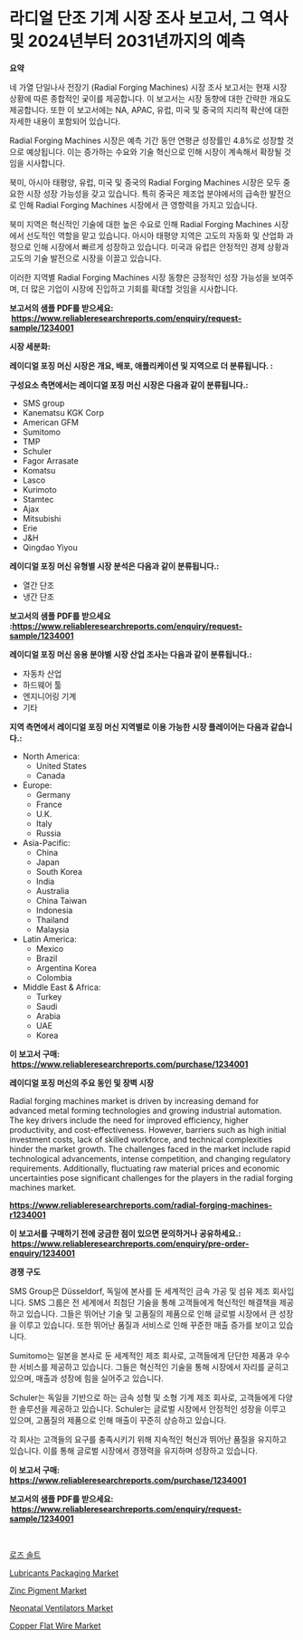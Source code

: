 <p><h1>라디얼 단조 기계 시장 조사 보고서, 그 역사 및 2024년부터 2031년까지의 예측</h1></p><p><strong>요약</strong></p>
<p><p>네 가열 단일나사 전장기 (Radial Forging Machines) 시장 조사 보고서는 현재 시장 상황에 따른 종합적인 궂이를 제공합니다. 이 보고서는 시장 동향에 대한 간략한 개요도 제공합니다. 또한 이 보고서에는 NA, APAC, 유럽, 미국 및 중국의 지리적 확산에 대한 자세한 내용이 포함되어 있습니다.</p><p>Radial Forging Machines 시장은 예측 기간 동안 연평균 성장률인 4.8%로 성장할 것으로 예상됩니다. 이는 증가하는 수요와 기술 혁신으로 인해 시장이 계속해서 확장될 것임을 시사합니다.</p><p>북미, 아시아 태평양, 유럽, 미국 및 중국의 Radial Forging Machines 시장은 모두 중요한 시장 성장 가능성을 갖고 있습니다. 특히 중국은 제조업 분야에서의 급속한 발전으로 인해 Radial Forging Machines 시장에서 큰 영향력을 가지고 있습니다.</p><p>북미 지역은 혁신적인 기술에 대한 높은 수요로 인해 Radial Forging Machines 시장에서 선도적인 역할을 맡고 있습니다. 아시아 태평양 지역은 고도의 자동화 및 산업화 과정으로 인해 시장에서 빠르게 성장하고 있습니다. 미국과 유럽은 안정적인 경제 상황과 고도의 기술 발전으로 시장을 이끌고 있습니다.</p><p>이러한 지역별 Radial Forging Machines 시장 동향은 긍정적인 성장 가능성을 보여주며, 더 많은 기업이 시장에 진입하고 기회를 확대할 것임을 시사합니다.</p></p>
<p><strong>보고서의 샘플 PDF를 받으세요: &nbsp;<a href="https://www.reliableresearchreports.com/enquiry/request-sample/1234001">https://www.reliableresearchreports.com/enquiry/request-sample/1234001</a></strong></p>
<p><strong>시장 세분화:</strong></p>
<p><strong> 레이디얼 포징 머신 시장은 개요, 배포, 애플리케이션 및 지역으로 더 분류됩니다. :</strong></p>
<p><strong>구성요소 측면에서는 레이디얼 포징 머신 시장은 다음과 같이 분류됩니다.:</strong></p>
<p><ul><li>SMS group</li><li>Kanematsu KGK Corp</li><li>American GFM</li><li>Sumitomo</li><li>TMP</li><li>Schuler</li><li>Fagor Arrasate</li><li>Komatsu</li><li>Lasco</li><li>Kurimoto</li><li>Stamtec</li><li>Ajax</li><li>Mitsubishi</li><li>Erie</li><li>J&H</li><li>Qingdao Yiyou</li></ul></p>
<p><strong> 레이디얼 포징 머신 유형별 시장 분석은 다음과 같이 분류됩니다.:</strong></p>
<p><ul><li>열간 단조</li><li>냉간 단조</li></ul></p>
<p><strong>보고서의 샘플 PDF를 받으세요 :<a href="https://www.reliableresearchreports.com/enquiry/request-sample/1234001">https://www.reliableresearchreports.com/enquiry/request-sample/1234001</a></strong></p>
<p><strong> 레이디얼 포징 머신 응용 분야별 시장 산업 조사는 다음과 같이 분류됩니다.:</strong></p>
<p><ul><li>자동차 산업</li><li>하드웨어 툴</li><li>엔지니어링 기계</li><li>기타</li></ul></p>
<p><strong>지역 측면에서 레이디얼 포징 머신 지역별로 이용 가능한 시장 플레이어는 다음과 같습니다.:</strong></p>
<p><ul>
    <li>
        North America:
        <ul>
            <li>United States</li>
            <li>Canada</li>
        </ul>
    </li>
    <li>
        Europe:
        <ul>
            <li>Germany</li>
            <li>France</li>
            <li>U.K.</li>
            <li>Italy</li>
            <li>Russia</li>
        </ul>
    </li>
    <li>
        Asia-Pacific:
        <ul>
            <li>China</li>
            <li>Japan</li>
            <li>South Korea</li>
            <li>India</li>
            <li>Australia</li>
            <li>China Taiwan</li>
            <li>Indonesia</li>
            <li>Thailand</li>
            <li>Malaysia</li>
        </ul>
    </li>
    <li>
        Latin America:
        <ul>
            <li>Mexico</li>
            <li>Brazil</li>
            <li>Argentina Korea</li>
            <li>Colombia</li>
        </ul>
    </li>
    <li>
        Middle East & Africa:
        <ul>
            <li>Turkey</li>
            <li>Saudi</li>
            <li>Arabia</li>
            <li>UAE</li>
            <li>Korea</li>
        </ul>
    </li>
    </ul></p>
<p><strong>이 보고서 구매: &nbsp;<a href="https://www.reliableresearchreports.com/purchase/1234001">https://www.reliableresearchreports.com/purchase/1234001</a></strong></p>
<p><strong>레이디얼 포징 머신의 주요 동인 및 장벽 시장</strong></p>
<p><p>Radial forging machines market is driven by increasing demand for advanced metal forming technologies and growing industrial automation. The key drivers include the need for improved efficiency, higher productivity, and cost-effectiveness. However, barriers such as high initial investment costs, lack of skilled workforce, and technical complexities hinder the market growth. The challenges faced in the market include rapid technological advancements, intense competition, and changing regulatory requirements. Additionally, fluctuating raw material prices and economic uncertainties pose significant challenges for the players in the radial forging machines market.</p></p>
<p><strong><a href="https://www.reliableresearchreports.com/radial-forging-machines-r1234001">https://www.reliableresearchreports.com/radial-forging-machines-r1234001</a></strong></p>
<p><strong>이 보고서를 구매하기 전에 궁금한 점이 있으면 문의하거나 공유하세요.: &nbsp;<a href="https://www.reliableresearchreports.com/enquiry/pre-order-enquiry/1234001">https://www.reliableresearchreports.com/enquiry/pre-order-enquiry/1234001</a></strong></p>
<p><strong>경쟁 구도</strong></p>
<p><p>SMS Group은 Düsseldorf, 독일에 본사를 둔 세계적인 금속 가공 및 섬유 제조 회사입니다. SMS 그룹은 전 세계에서 최첨단 기술을 통해 고객들에게 혁신적인 해결책을 제공하고 있습니다. 그들은 뛰어난 기술 및 고품질의 제품으로 인해 글로벌 시장에서 큰 성장을 이루고 있습니다. 또한 뛰어난 품질과 서비스로 인해 꾸준한 매출 증가를 보이고 있습니다.</p><p>Sumitomo는 일본을 본사로 둔 세계적인 제조 회사로, 고객들에게 단단한 제품과 우수한 서비스를 제공하고 있습니다. 그들은 혁신적인 기술을 통해 시장에서 자리를 굳히고 있으며, 매출과 성장에 힘을 실어주고 있습니다.</p><p>Schuler는 독일을 기반으로 하는 금속 성형 및 소형 기계 제조 회사로, 고객들에게 다양한 솔루션을 제공하고 있습니다. Schuler는 글로벌 시장에서 안정적인 성장을 이루고 있으며, 고품질의 제품으로 인해 매출이 꾸준히 상승하고 있습니다.</p><p>각 회사는 고객들의 요구를 충족시키기 위해 지속적인 혁신과 뛰어난 품질을 유지하고 있습니다. 이를 통해 글로벌 시장에서 경쟁력을 유지하며 성장하고 있습니다.</p></p>
<p><strong>이 보고서 구매: &nbsp; <a href="https://www.reliableresearchreports.com/purchase/1234001">https://www.reliableresearchreports.com/purchase/1234001</a></strong></p>
<p><strong>보고서의 샘플 PDF를 받으세요: &nbsp;<a href="https://www.reliableresearchreports.com/enquiry/request-sample/1234001">https://www.reliableresearchreports.com/enquiry/request-sample/1234001</a></strong><strong></strong></p>
<p>&nbsp;</p>
<p><p><a href="https://github.com/vsckjg50460/Market-Research-Report-List-1/blob/main/369388230326.md">로즈 솔트</a></p><p><a href="https://issuu.com/reportprime-2/docs/lubricants-packaging-market-size-2030.pptx">Lubricants Packaging Market</a></p><p><a href="https://www.linkedin.com/pulse/zinc-pigment-market-size-trends-growth-outlook-forecasted-xoixe?trackingId=26ttt4HHLSeCKL09pIVUIw%3D%3D">Zinc Pigment Market</a></p><p><a href="https://github.com/joannagoyvaerts/Market-Research-Report-List-2/blob/main/neonatal-ventilators-market.md">Neonatal Ventilators Market</a></p><p><a href="https://www.linkedin.com/pulse/insights-copper-flat-wire-market-size-analysing-share-trends-g4gvf?trackingId=qVhrrU1jXGs32%2BmF6JLgqA%3D%3D">Copper Flat Wire Market</a></p></p>